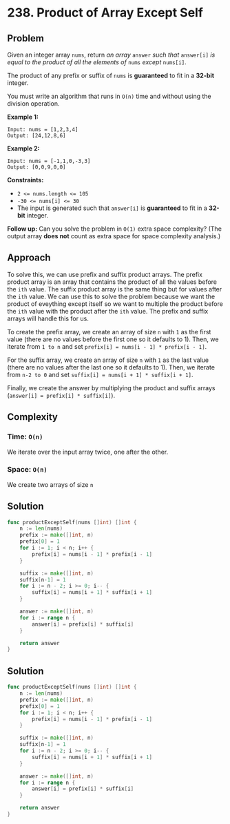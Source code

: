 # 238. Product of Array Except Self

## Problem

Given an integer array `nums`, return _an array_ `answer` _such that_ `answer[i]` _is equal to the product of all the elements of_ `nums` _except_ `nums[i]`.

The product of any prefix or suffix of `nums` is **guaranteed** to fit in a **32-bit** integer.

You must write an algorithm that runs in `O(n)` time and without using the division operation.

**Example 1:**

```
Input: nums = [1,2,3,4]
Output: [24,12,8,6]

```

**Example 2:**

```
Input: nums = [-1,1,0,-3,3]
Output: [0,0,9,0,0]

```

**Constraints:**

- `2 <= nums.length <= 105`
- `-30 <= nums[i] <= 30`
- The input is generated such that `answer[i]` is **guaranteed** to fit in a **32-bit** integer.

**Follow up:** Can you solve the problem in `O(1)` extra space complexity? (The output array **does not** count as extra space for space complexity analysis.)

## Approach 
To solve this, we can use prefix and suffix product arrays. The prefix product array is an array that contains the product of all the values before the `ith` value. The suffix product array is the same thing but for values after the `ith` value. We can use this to solve the problem because we want the product of eveything except itself so we want to multiple the product before the `ith` value with the product after the `ith` value. The prefix and suffix arrays will handle this for us. 

To create the prefix array, we create an array of size `n` with `1` as the first value (there are no values before the first one so it defaults to 1). Then, we iterate from `1 to n` and set `prefix[i] = nums[i - 1] * prefix[i - 1]`. 

For the suffix array, we create an array of size `n` with `1` as the last value (there are no values after the last one so it defaults to 1). Then, we iterate from `n-2 to 0` and set `suffix[i] = nums[i + 1] * suffix[i + 1]`.

Finally, we create the answer by multiplying the product and suffix arrays (`answer[i] = prefix[i] * suffix[i]`).

## Complexity
### Time: `O(n)`
We iterate over the input array twice, one after the other.

### Space: `O(n)`
We create two arrays of size `n`

## Solution

```go
func productExceptSelf(nums []int) []int { 
	n := len(nums)
	prefix := make([]int, n)
	prefix[0] = 1
	for i := 1; i < n; i++ {
		prefix[i] = nums[i - 1] * prefix[i - 1]
	}

	suffix := make([]int, n)
	suffix[n-1] = 1
	for i := n - 2; i >= 0; i-- {
		suffix[i] = nums[i + 1] * suffix[i + 1]
	}

	answer := make([]int, n)
	for i := range n {
		answer[i] = prefix[i] * suffix[i]
	}

	return answer
}
```

## Solution

```go
func productExceptSelf(nums []int) []int { 
	n := len(nums)
	prefix := make([]int, n)
	prefix[0] = 1
	for i := 1; i < n; i++ {
		prefix[i] = nums[i - 1] * prefix[i - 1]
	}

	suffix := make([]int, n)
	suffix[n-1] = 1
	for i := n - 2; i >= 0; i-- {
		suffix[i] = nums[i + 1] * suffix[i + 1]
	}

	answer := make([]int, n)
	for i := range n {
		answer[i] = prefix[i] * suffix[i]
	}

	return answer
}
```
